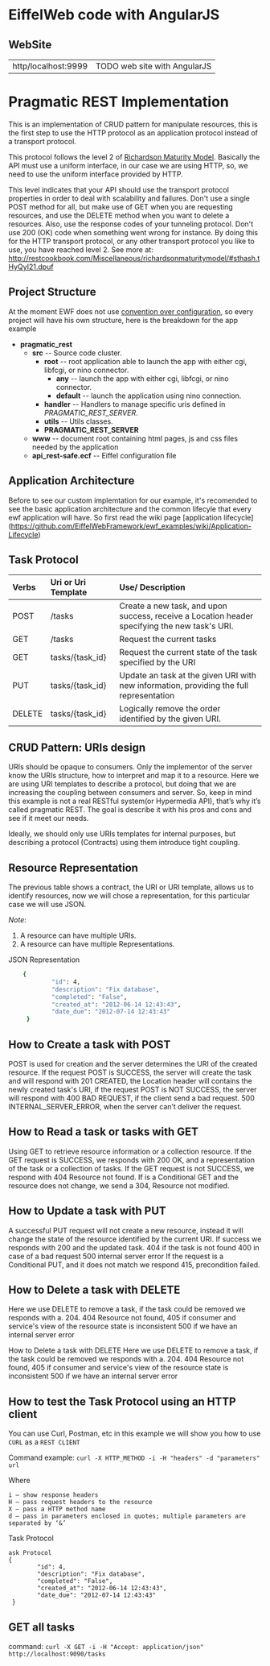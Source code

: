 EiffelWeb code with AngularJS
===


WebSite
---
<table>
    <tr>
        <td>http/localhost:9999</td>
        <td>TODO web site with AngularJS</td>
    </tr>
</table>


Pragmatic REST Implementation
===
This is an implementation of CRUD pattern for manipulate resources, this is the first step to use the HTTP protocol as an application protocol instead of a transport protocol. 

This protocol follows the level 2 of [Richardson Maturity Model](http://martinfowler.com/articles/richardsonMaturityModel.html).  Basically the API must use a uniform interface, in our case we are using HTTP, so, we need to use the uniform interface provided by HTTP.

This level indicates that your API should use the transport protocol properties in order to deal with scalability and failures. Don't use a single POST method for all, but make use of GET when you are requesting resources, and use the DELETE method when you want to delete a resources. Also, use the response codes of your tunneling protocol. Don't use 200 (OK) code when something went wrong for instance. By doing this for the HTTP transport protocol, or any other transport protocol you like to use, you have reached level 2. 
See more at: http://restcookbook.com/Miscellaneous/richardsonmaturitymodel/#sthash.tHyQyI21.dpuf


Project Structure
---
At the moment EWF does not use [convention over configuration](http://en.wikipedia.org/wiki/Convention_over_configuration), so every project will have his own structure, here is the breakdown for the app example



 - **pragmatic_rest**
   - **src**  -- Source code cluster.
      - **root**   --  root application able to launch the app with either cgi, libfcgi, or nino connector.  
        - **any**     -- launch the app with either cgi, libfcgi, or nino connector.     
        - **default** -- launch the application using nino connection.
      - **handler** -- Handlers to manage specific uris defined in *PRAGMATIC_REST_SERVER*. 
      - **utils**   -- Utils classes.
      - **PRAGMATIC_REST_SERVER**
   - **www**  -- document root containing html pages, js and css files needed by the application
   - **api_rest-safe.ecf** -- Eiffel configuration file





Application Architecture
--
Before to see our custom implemtation for our example, it's recomended to see the basic application architecture and the common lifecyle that every ewf application will have. So first read the wiki page [application lifecycle] (https://github.com/EiffelWebFramework/ewf_examples/wiki/Application-Lifecycle)




Task Protocol
---
| Verbs          |        Uri or Uri Template           | Use/ Description  |
|:------------- |:-------------|:-----|
| POST     | /tasks | Create a new task, and upon success, receive a Location header specifying the new task's URI. |
| GET      | /tasks      |   Request the current tasks |
| GET | tasks/{task_id}  |  Request the current state of the task specified by the URI|
| PUT | tasks/{task_id}      | Update an task at the given URI with new information, providing the full representation |
| DELETE | tasks/{task_id}     |    Logically remove the order identified by the given URI. |



CRUD Pattern: URIs design
--------------------------------

URIs should be opaque to consumers.  Only the implementor of the server know the URIs structure, how to interpret and map it to a resource. Here we are using URI templates to describe a protocol, but doing that we are increasing the coupling between consumers and server. So, keep in mind this example is not a real RESTful system(or Hypermedia API), that’s why it’s called pragmatic REST.  The goal is describe it with his pros and cons and see if it meet our needs.

Ideally, we should only use URIs templates for internal purposes, but describing a protocol (Contracts) using them introduce tight coupling.

Resource Representation
---
The previous table shows a contract, the URI or URI template, allows us to identify resources, now we will chose a representation, for this particular case we will use JSON.

*Note*: 
 1. A resource can have multiple URIs.
 2. A resource can have multiple Representations.

JSON Representation
```sh
    {
            "id": 4,
            "description": "Fix database",
            "completed": "False",
            "created_at": "2012-06-14 12:43:43",
            "date_due": "2012-07-14 12:43:43"
     }
 ```
 

How to Create a task with POST
---

POST is used for creation and the server determines the URI of the created resource. If the request POST is SUCCESS, the server will create the task and will respond with 201 CREATED, the Location header will contains the newly created task's URI, if the request POST is NOT SUCCESS, the server will respond with 400 BAD REQUEST, if the client send a bad request.  500 INTERNAL_SERVER_ERROR, when the server can’t deliver the request.


How to Read a task or tasks with GET
--
Using GET to retrieve resource information or a collection resource. If the GET request is SUCCESS, we responds with 200 OK, and a representation of the task or a collection of tasks. If the GET request is not SUCCESS, we respond with 404 Resource not found. If is a Conditional GET and the resource does not change, we send a 304, Resource not modified.

How to Update a task with PUT
---
A successful PUT request will not create a new resource, instead it will change the state of the resource identified by the current URI. If success we responds with 200 and the updated task. 404 if the task is not found 400 in case of a bad request 500 internal server error If the request is a Conditional PUT, and it does not match we respond 415, precondition failed. 

How to Delete a task with DELETE
---
Here we use DELETE to remove a task, if the task could be removed we responds with a. 204. 404 Resource not found, 405 if consumer and service's view of the resource state is inconsistent 500 if we have an internal server error

How to Delete a task with DELETE
Here we use DELETE to remove a task, if the task could be removed we responds with a. 204. 404 Resource not found, 405 if consumer and service's view of the resource state is inconsistent 500 if we have an internal server error
 

How to test the Task Protocol using an HTTP client
---
You can use Curl, Postman, etc  in this example we will show you how to use `CURL` as a `REST CLIENT`

Command example: `curl -X HTTP_METHOD -i -H "headers" -d "parameters" url` 

Where
```
i – show response headers
H – pass request headers to the resource
X – pass a HTTP method name
d – pass in parameters enclosed in quotes; multiple parameters are separated by ‘&’
```

Task Protocol

```
ask Protocol
{
        "id": 4,
        "description": "Fix database",
        "completed": "False",
        "created_at": "2012-06-14 12:43:43",
        "date_due": "2012-07-14 12:43:43"
 }
```

GET all tasks
---
command: `curl -X GET -i -H "Accept: application/json" http://localhost:9090/tasks`

